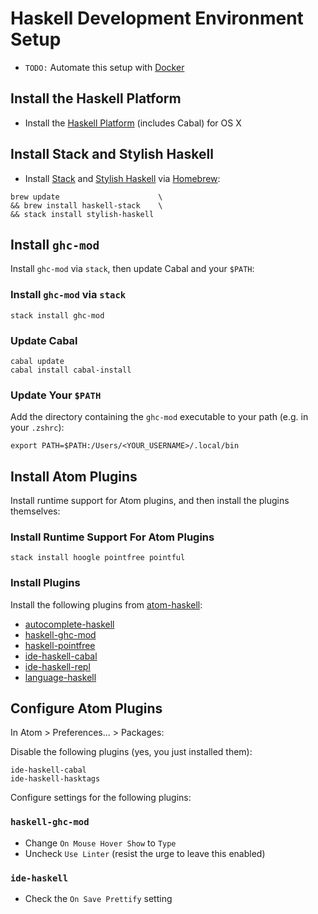 # Haskell Development Environment Setup

* `TODO:` Automate this setup with [Docker](https://docker.com/)


## Install the Haskell Platform

* Install the [Haskell Platform](https://www.haskell.org/platform) (includes Cabal) for OS X

## Install Stack and Stylish Haskell

* Install [Stack](http://docs.haskellstack.org/en/stable/README/) and [Stylish Haskell](https://github.com/jaspervdj/stylish-haskell) via [Homebrew](http://brew.sh/):
```
brew update                      \
&& brew install haskell-stack    \
&& stack install stylish-haskell
```

## Install `ghc-mod`

Install `ghc-mod` via `stack`, then update Cabal and your `$PATH`:

### Install `ghc-mod` via `stack`
```
stack install ghc-mod
```
### Update Cabal
```
cabal update
cabal install cabal-install
```
### Update Your `$PATH`
Add the directory containing the `ghc-mod` executable to your path (e.g. in your `.zshrc`):
```
export PATH=$PATH:/Users/<YOUR_USERNAME>/.local/bin
```


## Install Atom Plugins

Install runtime support for Atom plugins, and then install the plugins themselves:

### Install Runtime Support For Atom Plugins
```
stack install hoogle pointfree pointful
```

### Install Plugins

Install the following plugins from [atom-haskell](https://atom.io/users/atom-haskell):


* [autocomplete-haskell](https://atom.io/packages/autocomplete-haskell)
* [haskell-ghc-mod](https://atom.io/packages/haskell-ghc-mod)
* [haskell-pointfree](https://atom.io/packages/haskell-pointfree)
* [ide-haskell-cabal](https://atom.io/packages/ide-haskell-cabal)
* [ide-haskell-repl](https://atom.io/packages/ide-haskell-repl)
* [language-haskell](https://atom.io/packages/language-haskell)


## Configure Atom Plugins

In Atom > Preferences... > Packages:

Disable the following plugins (yes, you just installed them):

```
ide-haskell-cabal
ide-haskell-hasktags
```

Configure settings for the following plugins:

### `haskell-ghc-mod`

* Change `On Mouse Hover Show` to `Type`
* Uncheck `Use Linter` (resist the urge to leave this enabled)

### `ide-haskell`

* Check the `On Save Prettify` setting
